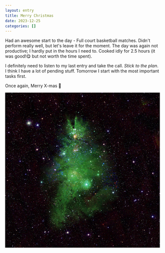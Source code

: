 ```yaml
---
layout: entry
title: Merry Christmas
date: 2023-12-25
categories: []
---
```

Had an awesome start to the day - Full court basketball matches. Didn't perform really well, but let's leave it for the moment. The day was again not productive; I hardly put in the hours I need to. Cooked idly for 2.5 hours (it was good!:yum: but not worth the time spent).

I definitely need to listen to my last entry and take the call. *Stick to the plan*. I think I have a lot of pending stuff. Tomorrow I start with the most important tasks first.

Once again, Merry X-mas :christmas_tree:

![Christmas-tree like star-cluster](../../assets/images/journal/christmas_tree_cluster.jpg)